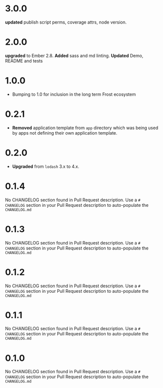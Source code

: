 # 3.0.0
**updated** publish script perms, coverage attrs, node version.


# 2.0.0
**upgraded** to Ember 2.8. 
**Added** sass and md linting. 
**Updated** Demo, README and tests

# 1.0.0

* Bumping to 1.0 for inclusion in the long term Frost ecosystem

# 0.2.1

* **Removed** application template from `app` directory which was being used by apps not defining their own application template.

# 0.2.0

* **Upgraded** from `lodash` 3.x to 4.x.

# 0.1.4
No CHANGELOG section found in Pull Request description.
Use a `# CHANGELOG` section in your Pull Request description to auto-populate the `CHANGELOG.md`

# 0.1.3
No CHANGELOG section found in Pull Request description.
Use a `# CHANGELOG` section in your Pull Request description to auto-populate the `CHANGELOG.md`

# 0.1.2
No CHANGELOG section found in Pull Request description.
Use a `# CHANGELOG` section in your Pull Request description to auto-populate the `CHANGELOG.md`

# 0.1.1
No CHANGELOG section found in Pull Request description.
Use a `# CHANGELOG` section in your Pull Request description to auto-populate the `CHANGELOG.md`

# 0.1.0
No CHANGELOG section found in Pull Request description.
Use a `# CHANGELOG` section in your Pull Request description to auto-populate the `CHANGELOG.md`

